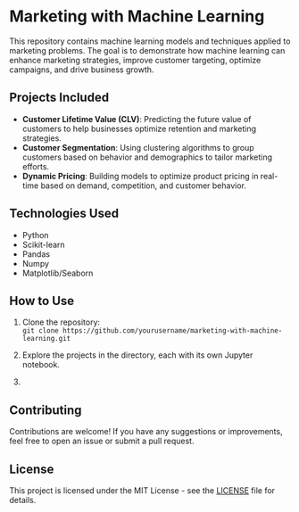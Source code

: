 # Marketing with Machine Learning

This repository contains machine learning models and techniques applied to marketing problems. The goal is to demonstrate how machine learning can enhance marketing strategies, improve customer targeting, optimize campaigns, and drive business growth.

## Projects Included

- **Customer Lifetime Value (CLV)**: Predicting the future value of customers to help businesses optimize retention and marketing strategies.
- **Customer Segmentation**: Using clustering algorithms to group customers based on behavior and demographics to tailor marketing efforts.
- **Dynamic Pricing**: Building models to optimize product pricing in real-time based on demand, competition, and customer behavior.

## Technologies Used

- Python
- Scikit-learn
- Pandas
- Numpy
- Matplotlib/Seaborn

## How to Use

1. Clone the repository:  
   `git clone https://github.com/yourusername/marketing-with-machine-learning.git`

2. Explore the projects in the directory, each with its own Jupyter notebook.
3. 
## Contributing

Contributions are welcome! If you have any suggestions or improvements, feel free to open an issue or submit a pull request.

## License

This project is licensed under the MIT License - see the [LICENSE](LICENSE) file for details.
